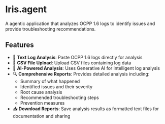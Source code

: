 # Iris.agent

A agentic application that analyzes OCPP 1.6 logs to identify issues and provide troubleshooting recommendations.

## Features

- 📝 **Text Log Analysis**: Paste OCPP 1.6 logs directly for analysis
- 📁 **CSV File Upload**: Upload CSV files containing log data
- 🤖 **AI-Powered Analysis**: Uses Generative AI for intelligent log analysis
- 🔍 **Comprehensive Reports**: Provides detailed analysis including:
  - Summary of what happened
  - Identified issues and their severity
  - Root cause analysis
  - Recommended troubleshooting steps
  - Prevention measures
- 📥 **Download Reports**: Save analysis results as formatted text files for documentation and sharing
